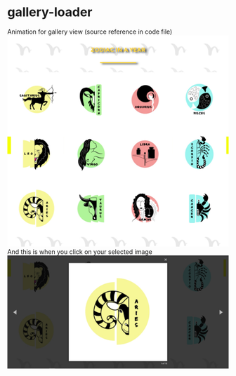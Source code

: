 # gallery-loader
Animation for gallery view (source reference in code file)
![Image 1](page-result.jpg)
And this is when you click on your selected image
![Image 2](focus-one.jpg)
